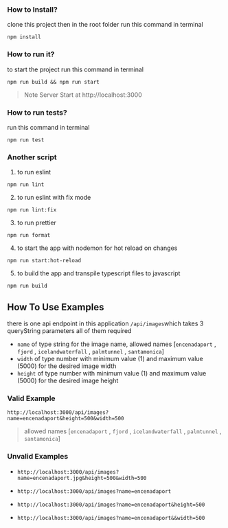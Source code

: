 ### How to Install?
clone this project then in the root folder run this command in terminal
```
npm install
```
### How to run it?
to start the project run this command in terminal
```
npm run build && npm run start
```
> Note Server Start at http://localhost:3000


### How to run tests?
run this command in terminal
```
npm run test
```

### Another script 
1. to run eslint
```
npm run lint
```
2. to run eslint with fix mode
```
npm run lint:fix
```
3. to run prettier
```
npm run format
```
4. to start the app with nodemon for hot reload on changes
```
npm run start:hot-reload
```
5. to build the app and transpile typescript files to javascript
```
npm run build
```

## How To Use Examples
there is one api endpoint in this application ``/api/images``which takes 3 queryString parameters all of them required 
- ``name`` of type string for the image name, allowed names [``encenadaport`` , ``fjord`` , ``icelandwaterfall`` , ``palmtunnel`` , ``santamonica``]
- ``width`` of type number with minimum value (1) and maximum value (5000) for the desired image width
- ``height`` of type number with minimum value (1) and maximum value (5000) for the desired image height

### Valid Example
 ``http://localhost:3000/api/images?name=encenadaport&height=500&width=500``
 
 > allowed names [``encenadaport`` , ``fjord`` , ``icelandwaterfall`` , ``palmtunnel`` , ``santamonica``]
 
### Unvalid Examples
- ``http://localhost:3000/api/images?name=encenadaport.jpg&height=500&width=500``

-  ``http://localhost:3000/api/images?name=encenadaport``

- ``http://localhost:3000/api/images?name=encenadaport&height=500``

- ``http://localhost:3000/api/images?name=encenadaport&&width=500``
